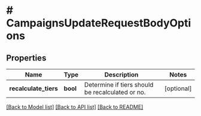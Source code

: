 # # CampaignsUpdateRequestBodyOptions

## Properties

Name | Type | Description | Notes
------------ | ------------- | ------------- | -------------
**recalculate_tiers** | **bool** | Determine if tiers should be recalculated or no. | [optional]

[[Back to Model list]](../../README.md#models) [[Back to API list]](../../README.md#endpoints) [[Back to README]](../../README.md)
